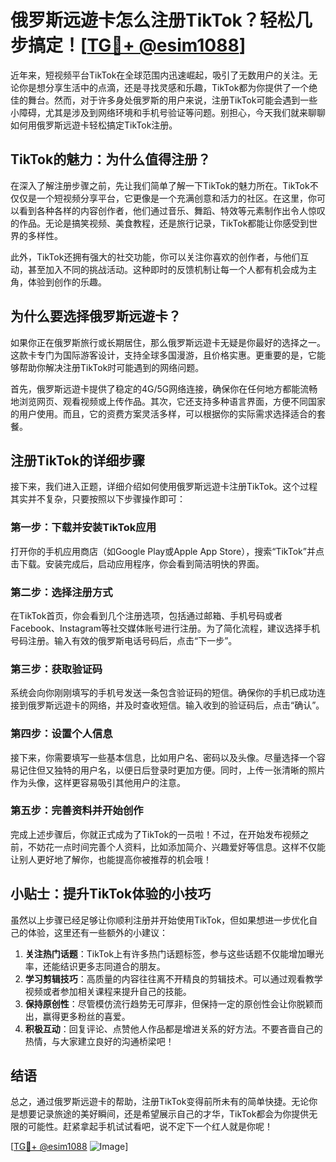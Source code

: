 # 俄罗斯远遊卡怎么注册TikTok？轻松几步搞定！[[TG💪+ @esim1088](https://t.me/s/esim1088)]

近年来，短视频平台TikTok在全球范围内迅速崛起，吸引了无数用户的关注。无论你是想分享生活中的点滴，还是寻找灵感和乐趣，TikTok都为你提供了一个绝佳的舞台。然而，对于许多身处俄罗斯的用户来说，注册TikTok可能会遇到一些小障碍，尤其是涉及到网络环境和手机号验证等问题。别担心，今天我们就来聊聊如何用俄罗斯远遊卡轻松搞定TikTok注册。

## TikTok的魅力：为什么值得注册？

在深入了解注册步骤之前，先让我们简单了解一下TikTok的魅力所在。TikTok不仅仅是一个短视频分享平台，它更像是一个充满创意和活力的社区。在这里，你可以看到各种各样的内容创作者，他们通过音乐、舞蹈、特效等元素制作出令人惊叹的作品。无论是搞笑视频、美食教程，还是旅行记录，TikTok都能让你感受到世界的多样性。

此外，TikTok还拥有强大的社交功能，你可以关注你喜欢的创作者，与他们互动，甚至加入不同的挑战活动。这种即时的反馈机制让每一个人都有机会成为主角，体验到创作的乐趣。

## 为什么要选择俄罗斯远遊卡？

如果你正在俄罗斯旅行或长期居住，那么俄罗斯远遊卡无疑是你最好的选择之一。这款卡专门为国际游客设计，支持全球多国漫游，且价格实惠。更重要的是，它能够帮助你解决注册TikTok时可能遇到的网络问题。

首先，俄罗斯远遊卡提供了稳定的4G/5G网络连接，确保你在任何地方都能流畅地浏览网页、观看视频或上传作品。其次，它还支持多种语言界面，方便不同国家的用户使用。而且，它的资费方案灵活多样，可以根据你的实际需求选择适合的套餐。

## 注册TikTok的详细步骤

接下来，我们进入正题，详细介绍如何使用俄罗斯远遊卡注册TikTok。这个过程其实并不复杂，只要按照以下步骤操作即可：

### 第一步：下载并安装TikTok应用

打开你的手机应用商店（如Google Play或Apple App Store），搜索“TikTok”并点击下载。安装完成后，启动应用程序，你会看到简洁明快的界面。

### 第二步：选择注册方式

在TikTok首页，你会看到几个注册选项，包括通过邮箱、手机号码或者Facebook、Instagram等社交媒体账号进行注册。为了简化流程，建议选择手机号码注册。输入有效的俄罗斯电话号码后，点击“下一步”。

### 第三步：获取验证码

系统会向你刚刚填写的手机号发送一条包含验证码的短信。确保你的手机已成功连接到俄罗斯远遊卡的网络，并及时查收短信。输入收到的验证码后，点击“确认”。

### 第四步：设置个人信息

接下来，你需要填写一些基本信息，比如用户名、密码以及头像。尽量选择一个容易记住但又独特的用户名，以便日后登录时更加方便。同时，上传一张清晰的照片作为头像，这样更容易吸引其他用户的注意。

### 第五步：完善资料并开始创作

完成上述步骤后，你就正式成为了TikTok的一员啦！不过，在开始发布视频之前，不妨花一点时间完善个人资料，比如添加简介、兴趣爱好等信息。这样不仅能让别人更好地了解你，也能提高你被推荐的机会哦！

## 小贴士：提升TikTok体验的小技巧

虽然以上步骤已经足够让你顺利注册并开始使用TikTok，但如果想进一步优化自己的体验，这里还有一些额外的小建议：

1. **关注热门话题**：TikTok上有许多热门话题标签，参与这些话题不仅能增加曝光率，还能结识更多志同道合的朋友。
2. **学习剪辑技巧**：高质量的内容往往离不开精良的剪辑技术。可以通过观看教学视频或者参加相关课程来提升自己的技能。
3. **保持原创性**：尽管模仿流行趋势无可厚非，但保持一定的原创性会让你脱颖而出，赢得更多粉丝的喜爱。
4. **积极互动**：回复评论、点赞他人作品都是增进关系的好方法。不要吝啬自己的热情，与大家建立良好的沟通桥梁吧！

## 结语

总之，通过俄罗斯远遊卡的帮助，注册TikTok变得前所未有的简单快捷。无论你是想要记录旅途的美好瞬间，还是希望展示自己的才华，TikTok都会为你提供无限的可能性。赶紧拿起手机试试看吧，说不定下一个红人就是你呢！

[[TG💪+ @esim1088](https://t.me/s/esim1088) ![Image](https://i.postimg.cc/4NQfJmqS/Snipaste-2025-05-13-00-14-12.png)]
